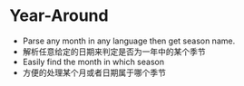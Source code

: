 # Year-Around
- Parse any month in any language then get season name. 
- 解析任意给定的日期来判定是否为一年中的某个季节
- Easily find the month in which season
- 方便的处理某个月或者日期属于哪个季节